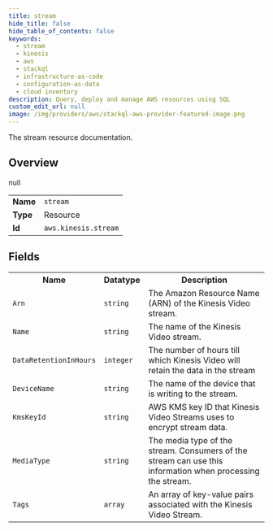 ```yaml
---
title: stream
hide_title: false
hide_table_of_contents: false
keywords:
  - stream
  - kinesis
  - aws
  - stackql
  - infrastructure-as-code
  - configuration-as-data
  - cloud inventory
description: Query, deploy and manage AWS resources using SQL
custom_edit_url: null
image: /img/providers/aws/stackql-aws-provider-featured-image.png
---
```

The stream resource documentation.

## Overview
<table><tbody>
<tr><td><b>Name</b></td><td><code>stream</code></td></tr>
<tr><td><b>Type</b></td><td>Resource</td></tr>
null
<tr><td><b>Id</b></td><td><code>aws.kinesis.stream</code></td></tr>
</tbody></table>

## Fields
<table><tbody>
<tr><th>Name</th><th>Datatype</th><th>Description</th></tr>
<tr><td><code>Arn</code></td><td><code>string</code></td><td>The Amazon Resource Name (ARN) of the Kinesis Video stream.</td></tr><tr><td><code>Name</code></td><td><code>string</code></td><td>The name of the Kinesis Video stream.</td></tr><tr><td><code>DataRetentionInHours</code></td><td><code>integer</code></td><td>The number of hours till which Kinesis Video will retain the data in the stream</td></tr><tr><td><code>DeviceName</code></td><td><code>string</code></td><td>The name of the device that is writing to the stream.</td></tr><tr><td><code>KmsKeyId</code></td><td><code>string</code></td><td>AWS KMS key ID that Kinesis Video Streams uses to encrypt stream data.</td></tr><tr><td><code>MediaType</code></td><td><code>string</code></td><td>The media type of the stream. Consumers of the stream can use this information when processing the stream.</td></tr><tr><td><code>Tags</code></td><td><code>array</code></td><td>An array of key-value pairs associated with the Kinesis Video Stream.</td></tr>
</tbody></table>